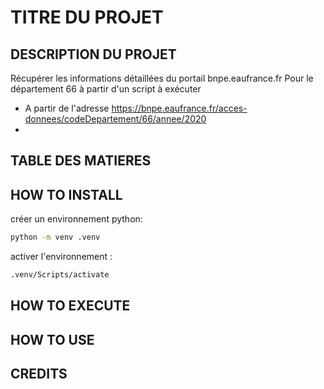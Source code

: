 # TITRE DU PROJET

## DESCRIPTION DU PROJET
Récupérer les informations détaillées du portail bnpe.eaufrance.fr
Pour le département 66 à partir d'un script à exécuter
- A partir de l'adresse https://bnpe.eaufrance.fr/acces-donnees/codeDepartement/66/annee/2020
- 

## TABLE DES MATIERES


## HOW TO INSTALL
créer un environnement python:
```bash
python -m venv .venv
```
activer l'environnement :
```bash
.venv/Scripts/activate
```

## HOW TO EXECUTE


## HOW TO USE


## CREDITS